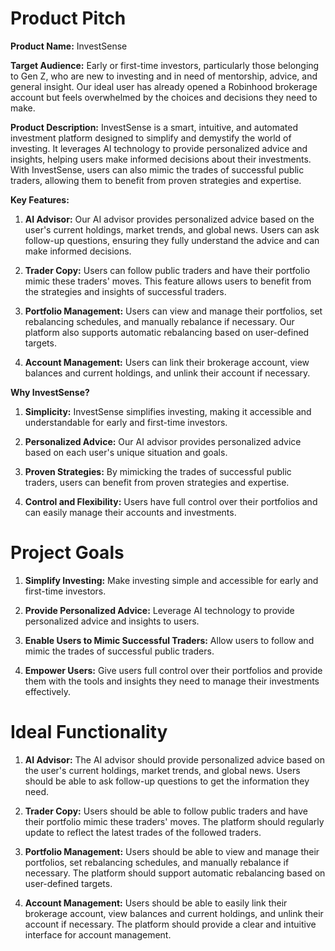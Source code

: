 # Product Pitch

**Product Name:** InvestSense

**Target Audience:** Early or first-time investors, particularly those belonging to Gen Z, who are new to investing and in need of mentorship, advice, and general insight. Our ideal user has already opened a Robinhood brokerage account but feels overwhelmed by the choices and decisions they need to make.

**Product Description:** InvestSense is a smart, intuitive, and automated investment platform designed to simplify and demystify the world of investing. It leverages AI technology to provide personalized advice and insights, helping users make informed decisions about their investments. With InvestSense, users can also mimic the trades of successful public traders, allowing them to benefit from proven strategies and expertise.

**Key Features:**

1. **AI Advisor:** Our AI advisor provides personalized advice based on the user's current holdings, market trends, and global news. Users can ask follow-up questions, ensuring they fully understand the advice and can make informed decisions.

2. **Trader Copy:** Users can follow public traders and have their portfolio mimic these traders' moves. This feature allows users to benefit from the strategies and insights of successful traders.

3. **Portfolio Management:** Users can view and manage their portfolios, set rebalancing schedules, and manually rebalance if necessary. Our platform also supports automatic rebalancing based on user-defined targets.

4. **Account Management:** Users can link their brokerage account, view balances and current holdings, and unlink their account if necessary.

**Why InvestSense?**

1. **Simplicity:** InvestSense simplifies investing, making it accessible and understandable for early and first-time investors.

2. **Personalized Advice:** Our AI advisor provides personalized advice based on each user's unique situation and goals.

3. **Proven Strategies:** By mimicking the trades of successful public traders, users can benefit from proven strategies and expertise.

4. **Control and Flexibility:** Users have full control over their portfolios and can easily manage their accounts and investments.

# Project Goals

1. **Simplify Investing:** Make investing simple and accessible for early and first-time investors.

2. **Provide Personalized Advice:** Leverage AI technology to provide personalized advice and insights to users.

3. **Enable Users to Mimic Successful Traders:** Allow users to follow and mimic the trades of successful public traders.

4. **Empower Users:** Give users full control over their portfolios and provide them with the tools and insights they need to manage their investments effectively.

# Ideal Functionality

1. **AI Advisor:** The AI advisor should provide personalized advice based on the user's current holdings, market trends, and global news. Users should be able to ask follow-up questions to get the information they need.

2. **Trader Copy:** Users should be able to follow public traders and have their portfolio mimic these traders' moves. The platform should regularly update to reflect the latest trades of the followed traders.

3. **Portfolio Management:** Users should be able to view and manage their portfolios, set rebalancing schedules, and manually rebalance if necessary. The platform should support automatic rebalancing based on user-defined targets.

4. **Account Management:** Users should be able to easily link their brokerage account, view balances and current holdings, and unlink their account if necessary. The platform should provide a clear and intuitive interface for account management.
